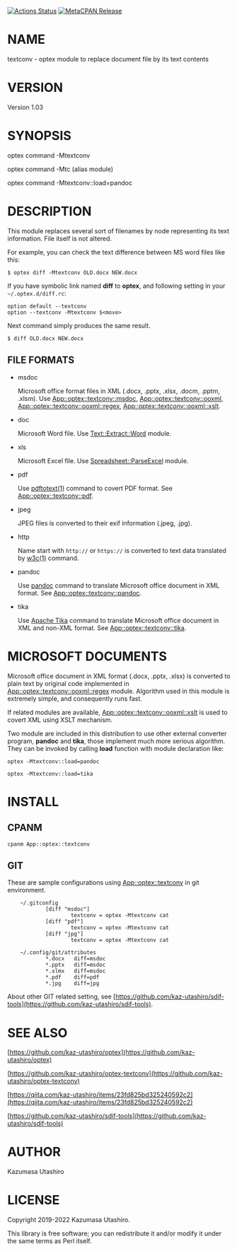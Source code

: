 [![Actions Status](https://github.com/kaz-utashiro/optex-textconv/workflows/test/badge.svg)](https://github.com/kaz-utashiro/optex-textconv/actions) [![MetaCPAN Release](https://badge.fury.io/pl/App-optex-textconv.svg)](https://metacpan.org/release/App-optex-textconv)
# NAME

textconv - optex module to replace document file by its text contents

# VERSION

Version 1.03

# SYNOPSIS

optex command -Mtextconv

optex command -Mtc (alias module)

optex command -Mtextconv::load=pandoc

# DESCRIPTION

This module replaces several sort of filenames by node representing
its text information.  File itself is not altered.

For example, you can check the text difference between MS word files
like this:

    $ optex diff -Mtextconv OLD.docx NEW.docx

If you have symbolic link named **diff** to **optex**, and following
setting in your `~/.optex.d/diff.rc`:

    option default --textconv
    option --textconv -Mtextconv $<move>

Next command simply produces the same result.

    $ diff OLD.docx NEW.docx

## FILE FORMATS

- msdoc

    Microsoft office format files in XML (.docx, .pptx, .xlsx, .docm,
    .pptm, .xlsm).
    Use
    [App::optex::textconv::msdoc](https://metacpan.org/pod/App%3A%3Aoptex%3A%3Atextconv%3A%3Amsdoc),
    [App::optex::textconv::ooxml](https://metacpan.org/pod/App%3A%3Aoptex%3A%3Atextconv%3A%3Aooxml),
    [App::optex::textconv::ooxml::regex](https://metacpan.org/pod/App%3A%3Aoptex%3A%3Atextconv%3A%3Aooxml%3A%3Aregex),
    [App::optex::textconv::ooxml::xslt](https://metacpan.org/pod/App%3A%3Aoptex%3A%3Atextconv%3A%3Aooxml%3A%3Axslt).

- doc

    Microsoft Word file.
    Use [Text::Extract::Word](https://metacpan.org/pod/Text%3A%3AExtract%3A%3AWord) module.

- xls

    Microsoft Excel file.
    Use [Spreadsheet::ParseExcel](https://metacpan.org/pod/Spreadsheet%3A%3AParseExcel) module.

- pdf

    Use [pdftotext(1)](http://man.he.net/man1/pdftotext) command to covert PDF format.
    See [App::optex::textconv::pdf](https://metacpan.org/pod/App%3A%3Aoptex%3A%3Atextconv%3A%3Apdf).

- jpeg

    JPEG files is converted to their exif information (.jpeg, .jpg).

- http

    Name start with `http://` or `https://` is converted to text data
    translated by [w3c(1)](http://man.he.net/man1/w3c) command.

- pandoc

    Use [pandoc](https://pandoc.org/) command to translate Microsoft
    office document in XML format.
    See [App::optex::textconv::pandoc](https://metacpan.org/pod/App%3A%3Aoptex%3A%3Atextconv%3A%3Apandoc).

- tika

    Use [Apache Tika](https://tika.apache.org/) command to translate
    Microsoft office document in XML and non-XML format.
    See [App::optex::textconv::tika](https://metacpan.org/pod/App%3A%3Aoptex%3A%3Atextconv%3A%3Atika).

# MICROSOFT DOCUMENTS

Microsoft office document in XML format (.docx, .pptx, .xlsx) is
converted to plain text by original code implemented in
[App::optex::textconv::ooxml::regex](https://metacpan.org/pod/App%3A%3Aoptex%3A%3Atextconv%3A%3Aooxml%3A%3Aregex) module.  Algorithm used in this
module is extremely simple, and consequently runs fast.

If related modules are available, [App::optex::textconv::ooxml::xslt](https://metacpan.org/pod/App%3A%3Aoptex%3A%3Atextconv%3A%3Aooxml%3A%3Axslt)
is used to covert XML using XSLT mechanism.

Two module are included in this distribution to use other external
converter program, **pandoc** and **tika**, those implement much more
serious algorithm.  They can be invoked by calling **load** function
with module declaration like:

    optex -Mtextconv::load=pandoc

    optex -Mtextconv::load=tika

# INSTALL

## CPANM

    cpanm App::optex::textconv

## GIT

These are sample configurations using [App::optex::textconv](https://metacpan.org/pod/App%3A%3Aoptex%3A%3Atextconv) in git
environment.

        ~/.gitconfig
                [diff "msdoc"]
                        textconv = optex -Mtextconv cat
                [diff "pdf"]
                        textconv = optex -Mtextconv cat
                [diff "jpg"]
                        textconv = optex -Mtextconv cat

        ~/.config/git/attributes
                *.docx   diff=msdoc
                *.pptx   diff=msdoc
                *.xlmx   diff=msdoc
                *.pdf    diff=pdf
                *.jpg    diff=jpg

About other GIT related setting, see
[https://github.com/kaz-utashiro/sdif-tools](https://github.com/kaz-utashiro/sdif-tools).

# SEE ALSO

[https://github.com/kaz-utashiro/optex](https://github.com/kaz-utashiro/optex)

[https://github.com/kaz-utashiro/optex-textconv](https://github.com/kaz-utashiro/optex-textconv)

[https://qiita.com/kaz-utashiro/items/23fd825bd325240592c2](https://qiita.com/kaz-utashiro/items/23fd825bd325240592c2)

[https://github.com/kaz-utashiro/sdif-tools](https://github.com/kaz-utashiro/sdif-tools)

# AUTHOR

Kazumasa Utashiro

# LICENSE

Copyright 2019-2022 Kazumasa Utashiro.

This library is free software; you can redistribute it and/or modify
it under the same terms as Perl itself.
